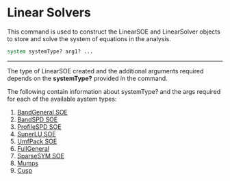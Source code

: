 # Linear Solvers

<p>This command is used to construct the LinearSOE and LinearSolver
objects to store and solve the system of equations in the analysis.</p>

```tcl
system systemType? arg1? ...
```
<hr />
<p>The type of LinearSOE created and the additional arguments required
depends on the <strong>systemType?</strong> provided in the command.</p>
<p>The following contain information about systemType? and the args
required for each of the available aystem types:</p>
<ol>
<li><a href="BandGeneral_SOE" title="wikilink">BandGeneral SOE</a></li>
<li><a href="BandSPD_SOE" title="wikilink">BandSPD SOE</a></li>
<li><a href="ProfileSPD_SOE" title="wikilink">ProfileSPD SOE</a></li>
<li><a href="SuperLU_SOE" title="wikilink">SuperLU SOE</a></li>
<li><a href="UmfPack_SOE" title="wikilink">UmfPack SOE</a></li>
<li><a href="FullGeneral" title="wikilink">FullGeneral</a></li>
<li><a href="SparseSYM_SOE" title="wikilink">SparseSYM SOE</a></li>
<li><a href="Mumps" title="wikilink">Mumps</a></li>
<li><a href="Cusp" title="wikilink">Cusp</a></li>
</ol>
